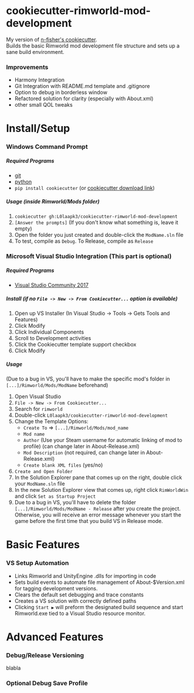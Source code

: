 # cookiecutter-rimworld-mod-development
My version of [n-fisher's cookiecutter](https://github.com/n-fisher/cookiecutter-rimworld-mod-development).  
Builds the basic Rimworld mod development file structure and sets up a sane build environment.

### Improvements
- Harmony Integration
- Git Integration with README.md template and .gitignore
- Option to debug in borderless window
- Refactored solution for clarity (especially with About.xml)
- other small QOL tweaks


# Install/Setup
### Windows Command Prompt
##### Required Programs
- [git](https://git-scm.com/downloads)
- [python](https://www.python.org/downloads/)
- `pip install cookiecutter` (or [cookiecutter download link](https://github.com/audreyr/cookiecutter))

##### Usage (inside Rimworld/Mods folder)
1. `cookiecutter gh:L0laapk3/cookiecutter-rimworld-mod-development`
2. `[Answer the prompts]` (If you don't know what something is, leave it empty)
3. Open the folder you just created and double-click the `ModName.sln` file
4. To test, compile as `Debug`. To Release, compile as `Release`
    
### Microsoft Visual Studio Integration (This part is optional)
##### Required Programs

- [Visual Studio Community 2017](https://www.visualstudio.com/downloads/)

##### Install (if no `File -> New -> From Cookiecutter...` option is available)
1. Open up VS Installer (In Visual Studio -> Tools -> Gets Tools and Features)
2. Click Modify
3. Click Individual Components
4. Scroll to Development activities
5. Click the Cookiecutter template support checkbox
6. Click Modify

##### Usage
(Due to a bug in VS, you'll have to make the specific mod's folder in `[...]/Rimworld/Mods/ModName` beforehand)
1. Open Visual Studio
2. `File -> New -> From Cookiecutter...`
3. Search for `rimworld`
4. Double-click `L0laapk3/cookiecutter-rimworld-mod-development`
5. Change the Template Options:
   - `Create To` => `[...]/Rimworld/Mods/mod_name`
   - `Mod name`
   - `Author` (Use your Steam username for automatic linking of mod to profile) (can change later in About-Release.xml)
   - `Mod Description` (not required, can change later in About-Release.xml)
   - `Create blank XML files` (yes/no)
6. `Create and Open Folder`
7. In the Solution Explorer pane that comes up on the right, double click your `ModName.sln` file
8. In the new Solution Explorer view that comes up, right click `RimWorldWin` and click `Set as Startup Project`
9. Due to a bug in VS, you'll have to delete the folder `[...]/Rimworld/Mods/ModName - Release` after you create the project. Otherwise, you will receive an error message whenever you start the game before the first time that you build VS in Release mode.


# Basic Features

### VS Setup Automation
- Links Rimworld and UnityEngine .dlls for importing in code
- Sets build events to automate file management of About-$Version.xml for tagging development versions.
- Clears the default set debugging and trace constants
- Creates a VS solution with correctly defined paths
- Clicking `Start ▶️` will preform the designated build sequence and start Rimworld.exe tied to a Visual Studio resource monitor.

# Advanced Features
### Debug/Release Versioning
blabla
  
### Optional Debug Save Profile
<Temporarily removed>
